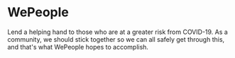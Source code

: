 # WePeople
Lend a helping hand to those who are at a greater risk from COVID-19. As a community, we should stick together so we can all safely get through this, and that's what WePeople hopes to accomplish.
